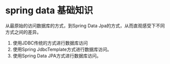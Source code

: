 # spring data 基础知识

从最原始的访问数据库的方式，到Spring Data Jpa的方式，从而直观感受下不同方式之间的差异。

1. 使用JDBC传统的方式进行数据库访问
2. 使用Spring JdbcTemplate方式进行数据库访问。
3. 使用Spring Data JPA方式进行数据库访问。
